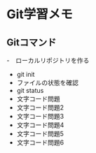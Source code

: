 # Git学習メモ
## Gitコマンド

-　ローカルリポジトリを作る
  - git init
-  ファイルの状態を確認
  - git status
-  文字コード問題
-  文字コード問題2
-  文字コード問題3
-  文字コード問題4
-  文字コード問題5
-  文字コード問題6